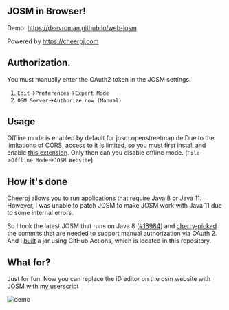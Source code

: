 ## JOSM in Browser!

Demo: https://deevroman.github.io/web-josm

Powered by https://cheerpj.com

## Authorization.

You must manually enter the OAuth2 token in the JOSM settings.
1. `Edit`->`Preferences`->`Expert Mode`
2. `OSM Server`->`Authorize now (Manual)`

## Usage

Offline mode is enabled by default for josm.openstreetmap.de Due to the limitations of CORS, access to it is limited, so you must first install and enable [this extension](https://webextension.org/listing/access-control.html). Only then can you disable offline mode. (`File`->`Offline Mode`->`JOSM Website`)

## How it's done

Cheerpj allows you to run applications that require Java 8 or Java 11. However, I was unable to patch JOSM to make JOSM work with Java 11 due to some internal errors.

So I took the latest JOSM that runs on Java 8 ([#18984](https://josm.openstreetmap.de/log/josm?action=stop_on_copy&mode=stop_on_copy&rev=&stop_rev=18984&limit=700&verbose=on)) and [cherry-picked](https://github.com/deevroman/josm/commits/master/) the commits that are needed to support manual authorization via OAuth 2. And I [built](https://github.com/deevroman/josm/releases/tag/19367) a jar using GitHub Actions, which is located in this repository.

## What for?

Just for fun. Now you can replace the iD editor on the osm website with JOSM with [my userscript](https://github.com/deevroman/better-osm-org/)

![demo](demo.webp)
